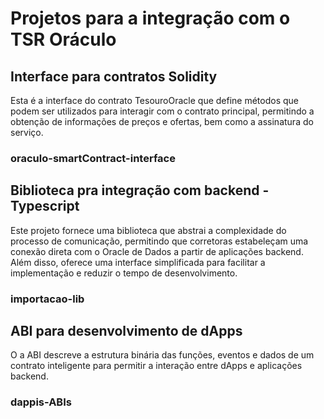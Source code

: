 # Projetos para a integração com o TSR Oráculo

## Interface para contratos Solidity 

Esta é a interface do contrato TesouroOracle que define métodos que podem ser utilizados para interagir com o contrato principal, permitindo a obtenção de informações de preços e ofertas, bem como a assinatura do serviço.

### oraculo-smartContract-interface


## Biblioteca pra integração com backend - Typescript

Este projeto fornece uma biblioteca que abstrai a complexidade do processo de comunicação, permitindo que corretoras estabeleçam uma conexão direta com o Oracle de Dados a partir de aplicações backend. Além disso, oferece uma interface simplificada para facilitar a implementação e reduzir o tempo de desenvolvimento.

### importacao-lib 


## ABI para desenvolvimento de dApps

O a ABI descreve a estrutura binária das funções, eventos e dados de um contrato inteligente para permitir a interação entre dApps e aplicações backend.

### dappis-ABIs
